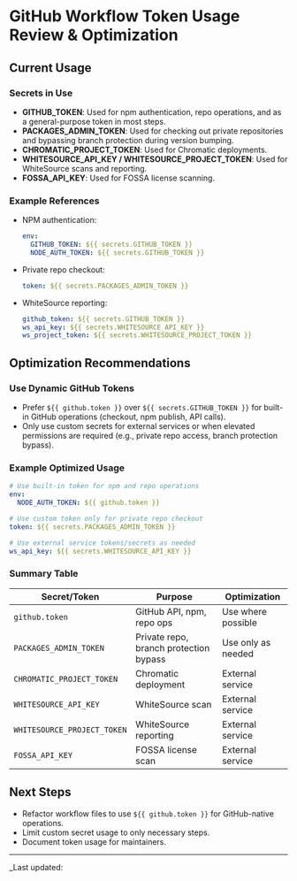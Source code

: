 # GitHub Workflow Token Usage Review & Optimization

## Current Usage

### Secrets in Use

- **GITHUB_TOKEN**: Used for npm authentication, repo operations, and as a general-purpose token in most steps.
- **PACKAGES_ADMIN_TOKEN**: Used for checking out private repositories and bypassing branch protection during version bumping.
- **CHROMATIC_PROJECT_TOKEN**: Used for Chromatic deployments.
- **WHITESOURCE_API_KEY / WHITESOURCE_PROJECT_TOKEN**: Used for WhiteSource scans and reporting.
- **FOSSA_API_KEY**: Used for FOSSA license scanning.

### Example References

- NPM authentication:
  ```yaml
  env:
    GITHUB_TOKEN: ${{ secrets.GITHUB_TOKEN }}
    NODE_AUTH_TOKEN: ${{ secrets.GITHUB_TOKEN }}
  ```
- Private repo checkout:
  ```yaml
  token: ${{ secrets.PACKAGES_ADMIN_TOKEN }}
  ```
- WhiteSource reporting:
  ```yaml
  github_token: ${{ secrets.GITHUB_TOKEN }}
  ws_api_key: ${{ secrets.WHITESOURCE_API_KEY }}
  ws_project_token: ${{ secrets.WHITESOURCE_PROJECT_TOKEN }}
  ```

## Optimization Recommendations

### Use Dynamic GitHub Tokens

- Prefer `${{ github.token }}` over `${{ secrets.GITHUB_TOKEN }}` for built-in GitHub operations (checkout, npm publish, API calls).
- Only use custom secrets for external services or when elevated permissions are required (e.g., private repo access, branch protection bypass).

### Example Optimized Usage

```yaml
# Use built-in token for npm and repo operations
env:
  NODE_AUTH_TOKEN: ${{ github.token }}

# Use custom token only for private repo checkout
token: ${{ secrets.PACKAGES_ADMIN_TOKEN }}

# Use external service tokens/secrets as needed
ws_api_key: ${{ secrets.WHITESOURCE_API_KEY }}
```

### Summary Table

| Secret/Token                | Purpose                                | Optimization       |
| --------------------------- | -------------------------------------- | ------------------ |
| `github.token`              | GitHub API, npm, repo ops              | Use where possible |
| `PACKAGES_ADMIN_TOKEN`      | Private repo, branch protection bypass | Use only as needed |
| `CHROMATIC_PROJECT_TOKEN`   | Chromatic deployment                   | External service   |
| `WHITESOURCE_API_KEY`       | WhiteSource scan                       | External service   |
| `WHITESOURCE_PROJECT_TOKEN` | WhiteSource reporting                  | External service   |
| `FOSSA_API_KEY`             | FOSSA license scan                     | External service   |

## Next Steps

- Refactor workflow files to use `${{ github.token }}` for GitHub-native operations.
- Limit custom secret usage to only necessary steps.
- Document token usage for maintainers.

---

\_Last updated:
